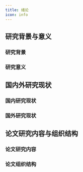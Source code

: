 ```yaml
---
title: 绪论
icon: info
---
```


## 研究背景与意义

### 研究背景

### 研究意义

## 国内外研究现状

### 国内研究现状

### 国外研究现状

## 论文研究内容与组织结构

### 论文研究内容

### 论文组织结构